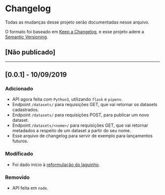 # Changelog
Todas as mudanças desse projeto serão documentadas nesse arquivo.

O formato foi baseado em [Keep a Changelog](https://keepachangelog.com/pt-BR/1.0.0/),
e esse projeto adere a [Semantic Versioning](https://semver.org/lang/pt-BR/spec/v2.0.0.html).

## [Não publicado]

---

## [0.0.1] - 10/09/2019

### Adicionado

- API agora feita com `Python3`, utilizando `flask` e `pipenv`.
- Endpoint `/datasets/` para requisições GET, que vai retornar os datasets cadastrados.
- Endpoint `/datasets/` para requisições POST, para publicar um novo dataset.
- Endpoint `/datasets/<nome>/` para requisições GET, que vai retornar metadados a respeito de um dataset a partir do seu nome.
- Esse arquivo de changelog para servir de exemplo para lançamentos futuros.

### Modificado

- Foi dado início à [reformulação do laguinho](https://github.com/OpenDevUFCG/laguinho-api/issues/31).

### Removido

- API feita em `node`.
